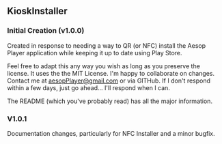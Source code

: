 KioskInstaller
--------------

### Initial Creation (v1.0.0)

Created in response to needing a way to QR (or NFC) install the Aesop Player application
while keeping it up to date using Play Store.

Feel free to adapt this any way you wish as long as you preserve the license.
It uses the the MIT License. I'm happy to collaborate on changes. 
Contact me at aesopPlayer@gmail.com or via GITHub.
If I don't respond within a few days, just go ahead... I'll respond when I can.

The README (which you've probably read) has all the major information.

### V1.0.1

Documentation changes, particularly for NFC Installer and a minor bugfix.